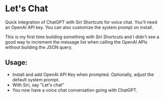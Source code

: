 # Let's Chat
Quick integration of ChatGPT with Siri Shortcuts for voice chat.
You'll need an OpenAI API key. You can also customize the system prompt on install.

This is my first time building something with Siri Shortcuts and I didn't see a good way to increment the message list when calling the OpenAI APIs without building the JSON query. 

## Usage:
- Install and add OpenAI API Key when prompted. Optionally, adjust the default system prompt.
- With Siri, say "Let's chat"
- You now have a voice chat conversation going with ChatGPT.
